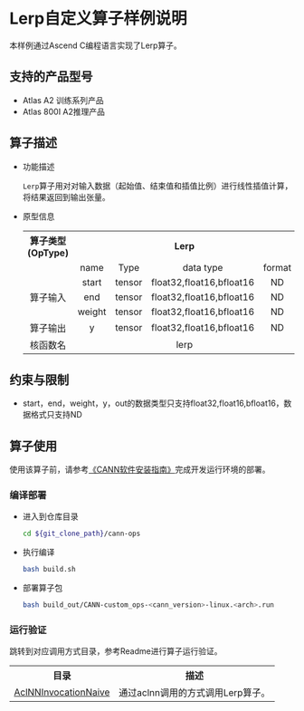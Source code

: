 # Lerp自定义算子样例说明
本样例通过Ascend C编程语言实现了Lerp算子。


## 支持的产品型号

- Atlas A2 训练系列产品
- Atlas 800I A2推理产品


## 算子描述
- 功能描述

  `Lerp`算子用对对输入数据（起始值、结束值和插值比例）进行线性插值计算，将结果返回到输出张量。

- 原型信息

  <table>
    <tr><th align="center">算子类型(OpType)</th><th colspan="4" align="center">Lerp</th></tr> 
    <tr><td align="center"> </td><td align="center">name</td><td align="center">Type</td><td align="center">data type</td><td align="center">format</td></tr>  
    <tr><td rowspan="4" align="center">算子输入</td>
     
    <tr><td align="center">start</td><td align="center">tensor</td><td align="center">float32,float16,bfloat16</td><td align="center">ND</td></tr>  
    <tr><td align="center">end</td><td align="center">tensor</td><td align="center">float32,float16,bfloat16</td><td align="center">ND</td></tr>  
    <tr><td align="center">weight</td><td align="center">tensor</td><td align="center">float32,float16,bfloat16</td><td align="center">ND</td></tr>  
    
    <tr><td rowspan="1" align="center">算子输出</td>
    <td align="center">y</td><td align="center">tensor</td><td align="center">float32,float16,bfloat16</td><td align="center">ND</td></tr>  
    
    <tr><td rowspan="1" align="center">核函数名</td><td colspan="4" align="center">lerp</td></tr>  
  </table>

## 约束与限制
- start，end，weight，y，out的数据类型只支持float32,float16,bfloat16，数据格式只支持ND

## 算子使用
使用该算子前，请参考[《CANN软件安装指南》](https://hiascend.com/document/redirect/CannCommunityInstSoftware)完成开发运行环境的部署。

### 编译部署
  - 进入到仓库目录

    ```bash
    cd ${git_clone_path}/cann-ops
    ```

  - 执行编译

    ```bash
    bash build.sh
    ```

  - 部署算子包

    ```bash
    bash build_out/CANN-custom_ops-<cann_version>-linux.<arch>.run
    ```

### 运行验证
跳转到对应调用方式目录，参考Readme进行算子运行验证。
<table>
    <th>目录</th><th>描述</th>
    <tr>
        <td><a href="./examples/AclNNInvocationNaive"> AclNNInvocationNaive</td><td>通过aclnn调用的方式调用Lerp算子。</td>
    </tr>
</table>
